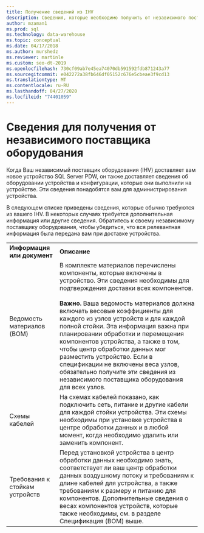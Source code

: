 ```yaml
---
title: Получение сведений из IHV
description: Сведения, которые необходимо получить от независимого поставщика программного обеспечения к устройству системы аналитики.
author: mzaman1
ms.prod: sql
ms.technology: data-warehouse
ms.topic: conceptual
ms.date: 04/17/2018
ms.author: murshedz
ms.reviewer: martinle
ms.custom: seo-dt-2019
ms.openlocfilehash: 730cf09ab7e45ea74070db591592fdb871243a77
ms.sourcegitcommit: e042272a38fb646df05152c676e5cbeae3f9cd13
ms.translationtype: MT
ms.contentlocale: ru-RU
ms.lasthandoff: 04/27/2020
ms.locfileid: "74401059"
---
```

# <a name="information-to-obtain-from-your-ihv"></a>Сведения для получения от независимого поставщика оборудования
Когда Ваш независимый поставщик оборудования (IHV) доставляет вам новое устройство SQL Server PDW, он также доставляет сведения об оборудовании устройства и конфигурации, которые они выполнили на устройстве. Эти сведения понадобятся вам для администрирования устройства.  
  
В следующем списке приведены сведения, которые обычно требуются из вашего IHV. В некоторых случаях требуется дополнительная информация или другие сведения. Обратитесь к своему независимому поставщику оборудования, чтобы убедиться, что вся релевантная информация была передана вам при доставке устройства.  
  
|||  
|-|-|  
|**Информация или документ**|**Описание**|  
|Ведомость материалов (BOM)|В комплекте материалов перечислены компоненты, которые включены в устройство. Эти сведения необходимы для подтверждения доставки всех компонентов.<br /><br />**Важно.** Ваша ведомость материалов должна включать весовые коэффициенты для каждого из узлов устройств и для каждой полной стойки. Эта информация важна при планировании обработки и перемещения компонентов устройства, а также в том, чтобы центр обработки данных мог разместить устройство. Если в спецификации не включены веса узлов, обязательно получите эти сведения из независимого поставщика оборудования для всех узлов.|  
|Схемы кабелей|На схемах кабелей показано, как подключить сеть, питание и другие кабели для каждой стойки устройства. Эти схемы необходимы при установке устройства в центре обработки данных и в любой момент, когда необходимо удалить или заменить компонент.|  
|Требования к стойкам устройств|Перед установкой устройства в центр обработки данных необходимо знать, соответствует ли ваш центр обработки данных воздушному потоку и требованиям к длине кабелей для устройства, а также требованиям к размеру и питанию для компонентов. Дополнительные сведения о весах компонентов устройств, которые также необходимы, см. в разделе Спецификация (BOM) выше.|  
  

